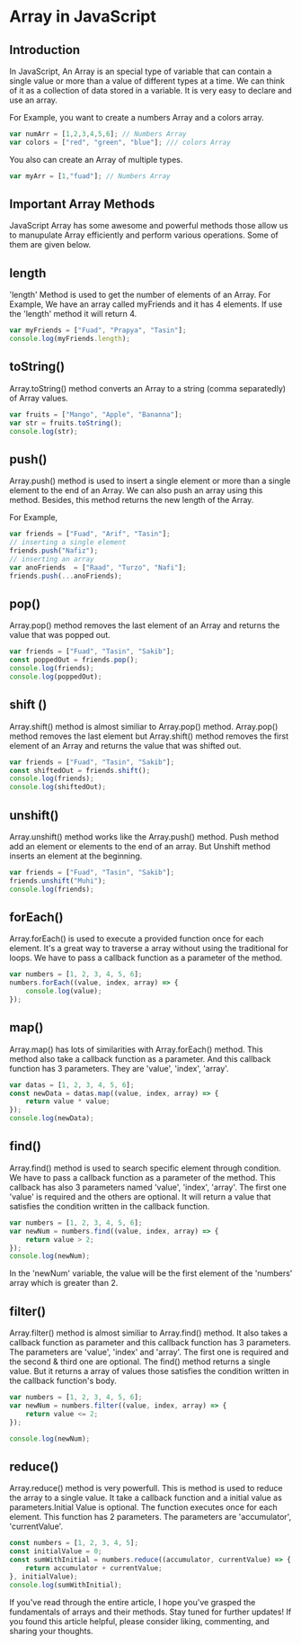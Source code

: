 # Array in JavaScript

## Introduction

In JavaScript, An Array is an special type of variable that can contain a single value or more than a value of different types at a time. We can think of it as a collection of data stored in a variable. It is very easy to declare and use an array.

For Example, you want to create a numbers Array and a colors array.

```JavaScript
var numArr = [1,2,3,4,5,6]; // Numbers Array
var colors = ["red", "green", "blue"]; /// colors Array
```

You also can create an Array of multiple types.

```JavaScript
var myArr = [1,"fuad"]; // Numbers Array
```

## Important Array Methods

JavaScript Array has some awesome and powerful methods those allow us to manupulate Array efficiently and perform various operations. Some of them are given below.

## length

'length' Method is used to get the number of elements of an Array. For Example, We have an array called myFriends and it has 4 elements. If use the 'length' method it will return 4.

``` JavaScript
var myFriends = ["Fuad", "Prapya", "Tasin"];
console.log(myFriends.length);
```

## toString()

Array.toString() method converts an Array to a string (comma separatedly) of Array values.

``` JavaScript
var fruits = ["Mango", "Apple", "Bananna"];
var str = fruits.toString();
console.log(str);
```

## push()

Array.push() method is used to insert a single element or more than a single element to the end of an Array. We can also push an array using this method. Besides, this method returns the new length of the Array.

For Example,

``` JavaScript
var friends = ["Fuad", "Arif", "Tasin"];
// inserting a single element
friends.push("Nafiz");
// inserting an array
var anoFriends  = ["Raad", "Turzo", "Nafi"];
friends.push(...anoFriends);
```

## pop()

Array.pop() method removes the last element of an Array and returns the value that was popped out.

```javascript
var friends = ["Fuad", "Tasin", "Sakib"];
const poppedOut = friends.pop();
console.log(friends);
console.log(poppedOut);
```

## shift ()

Array.shift() method is almost similiar to Array.pop() method. Array.pop() method removes the last element but Array.shift() method removes the first element of an Array and returns the value that was shifted out.

```javascript
var friends = ["Fuad", "Tasin", "Sakib"];
const shiftedOut = friends.shift();
console.log(friends);
console.log(shiftedOut);
```

## unshift()

Array.unshift() method works like the Array.push() method. Push method add an element or elements to the end of an array. But Unshift method inserts an element at the beginning.

```javascript
var friends = ["Fuad", "Tasin", "Sakib"];
friends.unshift("Muhi");
console.log(friends);
```

## forEach()

Array.forEach() is used to execute a provided function once for each element. It's a great way to traverse a array without using the traditional for loops. We have to pass a callback function as a parameter of the method. 

```javascript
var numbers = [1, 2, 3, 4, 5, 6];
numbers.forEach((value, index, array) => {
    console.log(value);
});
```

## map()

Array.map() has lots of similarities with Array.forEach() method. This method also take a callback function as a parameter. And this callback function has 3 parameters. They are 'value', 'index', 'array'. 

```javascript
var datas = [1, 2, 3, 4, 5, 6];
const newData = datas.map((value, index, array) => {
    return value * value;
});
console.log(newData);
```

## find()

Array.find() method is used to search specific element through condition. We have to pass a callback function as a parameter of the method. This callback has also 3 parameters named 'value', 'index', 'array'. The first one 'value' is required and the others are optional. It will return a value that satisfies the condition written in the callback function. 

```javascript
var numbers = [1, 2, 3, 4, 5, 6];
var newNum = numbers.find((value, index, array) => {
    return value > 2;
});
console.log(newNum);
```

In the 'newNum' variable, the value will be the first element of the 'numbers' array which is greater than 2.

## filter()

Array.filter() method is almost similiar to Array.find() method. It also takes a callback function as parameter and this callback function has 3 parameters. The parameters are 'value', 'index' and 'array'. The first one is required and the second & third one are optional. The find() method returns a single value. But it returns a array of values those satisfies the condition written in the callback function's body.

``` JavaScript
var numbers = [1, 2, 3, 4, 5, 6];
var newNum = numbers.filter((value, index, array) => {
    return value <= 2;
});

console.log(newNum);
```

## reduce()

Array.reduce() method is very powerfull. This is method is used to reduce the array to a single value. It take a callback function and a initial value as parameters.Initial Value is optional. The function executes once for each element. This function has 2 parameters. The parameters are 'accumulator', 'currentValue'. 

```JavaScript
const numbers = [1, 2, 3, 4, 5];
const initialValue = 0;
const sumWithInitial = numbers.reduce((accumulator, currentValue) => {
    return accumulator + currentValue;
}, initialValue);
console.log(sumWithInitial);
```

If you've read through the entire article, I hope you've grasped the fundamentals of arrays and their methods. Stay tuned for further updates! If you found this article helpful, please consider liking, commenting, and sharing your thoughts.